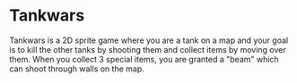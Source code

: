 # Tankwars
Tankwars is a 2D sprite game where you are a tank on a map and your goal is to kill the other tanks by shooting them and collect items by moving over them. When you collect 3 special items, you are granted a "beam" which can shoot through walls on the map.
